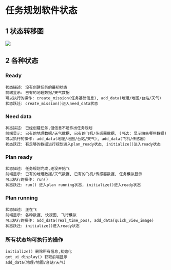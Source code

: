 # 任务规划软件状态
## 1 状态转移图
![](figures/backend_status.png)

## 2 各种状态
### Ready
```
状态描述: 没有创建任务的最初状态
前端显示: 已有的地理数据/天气数据
可以执行的操作: create_mission(任务基础信息), add_data(地理/地图/台站/天气)
状态跃迁: create_mission()进入need_data状态
```
### Need data
```
状态描述: 已经创建任务,但信息不足作出任务规划
前端显示: 已有的地理数据/天气数据, 已有的飞机/传感器数据, (可选: 显示缺失哪些数据)
可以执行的操作: add_data(地理/地图/台站/天气), add_data(飞机/传感器)
状态跃迁: 有足够的数据进行规划进入plan_ready状态, initialize()进入ready状态
```
### Plan ready
```
状态描述: 任务规划完成,还没开始飞
前端显示: 已有的地理数据/天气数据, 已有的飞机/传感器数据, 任务模拟显示
可以执行的操作: run()
状态跃迁: run() 进入plan running状态, initialize()进入ready状态
```
### Plan running
```
状态描述: 正在飞
前端显示: 各种数据, 快视图, 飞行模拟
可以执行的操作: add_data(real_time_pos), add_data(quick_view_image)
状态跃迁: initialize()进入ready状态
```
### 所有状态均可执行的操作
```
initialize() 删除所有信息,初始化
get_ui_display() 获取前端显示
add_data(地理/地图/台站/天气)
```
